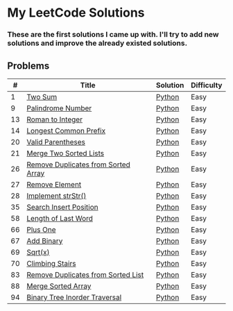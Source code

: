 # My LeetCode Solutions

### These are the first solutions I came up with. I'll try to add new solutions and improve the already existed solutions.

## Problems

| #   | Title                                                                                                     | Solution                                                     | Difficulty |
| --- | --------------------------------------------------------------------------------------------------------- | ------------------------------------------------------------ | ---------- |
| 1   | [Two Sum](https://leetcode.com/problems/two-sum/)                                                         | [Python](./solutions/two_sums.py)                            | Easy       |
| 9   | [Palindrome Number](https://leetcode.com/problems/palindrome-number/)                                     | [Python](./solutions/palindrome_number.py)                   | Easy       |
| 13  | [Roman to Integer](https://leetcode.com/problems/roman-to-integer/)                                       | [Python](./solutions/roman_to_integer.py)                    | Easy       |
| 14  | [Longest Common Prefix](https://leetcode.com/problems/longest-common-prefix/)                             | [Python](./solutions/longest_common_prefix.py)               | Easy       |
| 20  | [Valid Parentheses](https://leetcode.com/problems/valid-parentheses/)                                     | [Python](./solutions/valid_parentheses.py)                   | Easy       |
| 21  | [Merge Two Sorted Lists](https://leetcode.com/problems/merge-two-sorted-lists/)                           | [Python](./solutions/merge_two_sorted_lists.py)              | Easy       |
| 26  | [Remove Duplicates from Sorted Array](https://leetcode.com/problems/remove-duplicates-from-sorted-array/) | [Python](./solutions/remove_duplicates_from_sorted_array.py) | Easy       |
| 27  | [Remove Element](https://leetcode.com/problems/remove-element/)                                           | [Python](./solutions/remove_element.py)                      | Easy       |
| 28  | [Implement strStr()](https://leetcode.com/problems/implement-strstr/)                                     | [Python](./solutions/strStr.py)                              | Easy       |
| 35  | [Search Insert Position](https://leetcode.com/problems/search-insert-position/)                           | [Python](./solutions/search_insert_position.py)              | Easy       |
| 58  | [Length of Last Word](https://leetcode.com/problems/length-of-last-word/)                                 | [Python](./solutions/length_of_last_word.py)                 | Easy       |
| 66  | [Plus One](https://leetcode.com/problems/plus-one/)                                                       | [Python](./solutions/plus_one.py)                            | Easy       |
| 67  | [Add Binary](https://leetcode.com/problems/add-binary/)                                                   | [Python](./solutions/add_binary.py)                          | Easy       |
| 69  | [Sqrt(x)](https://leetcode.com/problems/sqrtx/)                                                           | [Python](./solutions/sqrtx.py)                               | Easy       |
| 70  | [Climbing Stairs](https://leetcode.com/problems/climbing-stairs/)                                         | [Python](./solutions/climbing_stairs.py)                     | Easy       |
| 83  | [Remove Duplicates from Sorted List](https://leetcode.com/problems/remove-duplicates-from-sorted-list/)   | [Python](./solutions/remove_duplicates_from_sorted_list.py)  | Easy       |
| 88  | [Merge Sorted Array](https://leetcode.com/problems/merge-sorted-array/)                                   | [Python](./solutions/merge_sorted_array.py)                  | Easy       |
| 94  | [Binary Tree Inorder Traversal](https://leetcode.com/problems/binary-tree-inorder-traversal/)             | [Python](./solutions/binary_tree_inorder_traversal.py)       | Easy       |
